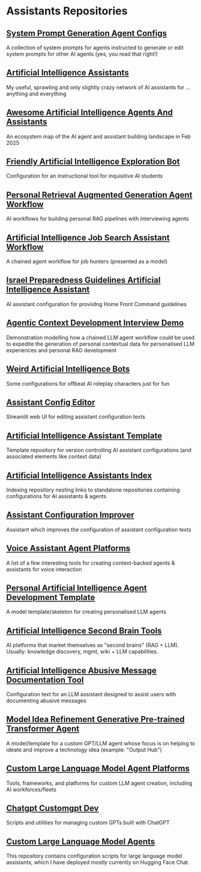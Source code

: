 # Assistants Repositories

## [System Prompt Generation Agent Configs](https://github.com/danielrosehill/System-Prompt-Generation-Agent-Configs)
A collection of system prompts for agents instructed to generate or edit system prompts for other AI agents (yes, you read that right!)

## [Artificial Intelligence Assistants](https://github.com/danielrosehill/AI-Assistants)
My useful, sprawling and only slightly crazy network of AI assistants for ... anything and everything

## [Awesome Artificial Intelligence Agents And Assistants](https://github.com/danielrosehill/Awesome-AI-Agents-And-Assistants)
An ecosystem map of the AI agent and assistant building landscape in Feb 2025

## [Friendly Artificial Intelligence Exploration Bot](https://github.com/danielrosehill/Friendly-AI-Exploration-Bot)
Configuration for an instructional tool for inquisitive AI students

## [Personal Retrieval Augmented Generation Agent Workflow](https://github.com/danielrosehill/Personal-RAG-Agent-Workflow)
AI workflows for building personal RAG pipelines with interviewing agents

## [Artificial Intelligence Job Search Assistant Workflow](https://github.com/danielrosehill/AI-Job-Search-Assistant-Workflow)
A chained agent workflow for job hunters (presented as a model)

## [Israel Preparedness Guidelines Artificial Intelligence Assistant](https://github.com/danielrosehill/Israel-Preparedness-Guidelines-AI-Assistant)
AI assistant configuration for proviidng Home Front Command guidelines

## [Agentic Context Development Interview Demo](https://github.com/danielrosehill/Agentic-Context-Development-Interview-Demo)
Demonstration modelling how a chained LLM agent workflow could be used to expedite the generation of personal contextual data for personalised LLM experiences and personal RAG development

## [Weird Artificial Intelligence Bots](https://github.com/danielrosehill/Weird-AI-Bots)
Some configurations for offbeat AI roleplay characters just for fun

## [Assistant Config Editor](https://github.com/danielrosehill/Assistant-Config-Editor)
Streamlit web UI for editing assistant configuration texts

## [Artificial Intelligence Assistant Template](https://github.com/danielrosehill/AI-Assistant-Template)
Template repository for version controlling AI assistant configurations (and associated elements like context data)

## [Artificial Intelligence Assistants Index](https://github.com/danielrosehill/AI-Assistants-Index)
Indexing repository nesting links to standalone repositories containing configurations for AI assistants & agents

## [Assistant Configuration Improver](https://github.com/danielrosehill/Assistant-Configuration-Improver)
Assistant which improves the configuration of assistant configuration texts

## [Voice Assistant Agent Platforms](https://github.com/danielrosehill/Voice-Assistant-Agent-Platforms)
A list of a few interesting tools for creating context-backed agents & assistants for voice interaction

## [Personal Artificial Intelligence Agent Development Template](https://github.com/danielrosehill/Personal-AI-Agent-Development-Template)
A model template/skeleton for creating personalised LLM agents

## [Artificial Intelligence Second Brain Tools](https://github.com/danielrosehill/AI-Second-Brain-Tools)
AI platforms that market themselves as "second brains" (RAG + LLM). Usually: knowledge discovery, mgmt, wiki + LLM capabilities. 

## [Artificial Intelligence Abusive Message Documentation Tool](https://github.com/danielrosehill/AI-Abusive-Message-Documentation-Tool)
Configuration text for an LLM assistant designed to assist users with documenting abusive messages

## [Model Idea Refinement Generative Pre-trained Transformer Agent](https://github.com/danielrosehill/Model-Idea-Refinement-GPT-Agent)
A model/template for a custom GPT/LLM agent whose focus is on helping to ideate and improve a technology idea (example: "Output Hub")

## [Custom Large Language Model Agent Platforms](https://github.com/danielrosehill/Custom-LLM-Agent-Platforms)
Tools, frameworks, and platforms for custom LLM agent creation, including AI workforces/fleets

## [Chatgpt Customgpt Dev](https://github.com/danielrosehill/ChatGPT-CustomGPT-Dev)
Scripts and utilities for managing custom GPTs built with ChatGPT

## [Custom Large Language Model Agents](https://github.com/danielrosehill/Custom-LLM-Agents)
This repository contains configuration scripts for large language model assistants, which I have deployed mostly currently on Hugging Face Chat. 

